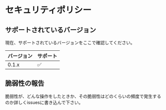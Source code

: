 # セキュリティポリシー

## サポートされているバージョン

現在、サポートされているバージョンをここで確認してください。

| バージョン | サポート               |
|-------|--------------------|
| 0.1.x | :white_check_mark: |

## 脆弱性の報告

脆弱性が、どんな操作をしたときか、その脆弱性はどのくらいの頻度で発生するのか詳しくissuesに書き込んで下さい。